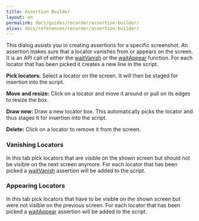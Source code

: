 ```yaml
---
title: Assertion Builder
layout: en
permalink: docs/guides/recorder/assertion-builder/
alias: docs/references/recorder/assertion-builder/
---
```


This dialog assists you in creating assertions for a specific screenshot. An assertion makes sure that a locator vanishes from or appears on the screen. It is an API call of either the <a href="/docs/api/locator#waitVanish">waitVanish</a> or the <a href="/docs/api/locator#waitAppear">waitAppear</a> function. For each locator that has been picked it creates a new line in the script.

<strong>Pick locators:</strong> Select a locator on the screen. It will then be staged for insertion into the script.

<strong>Move and resize:</strong> Click on a locator and move it around or pull on its edges to resize the box.

<strong>Draw new:</strong> Draw a new locator box. This automatically picks the locator and thus stages it for insertion into the script.

<strong>Delete:</strong> Click on a locator to remove it from the screen.


<h3 id="vanish">Vanishing Locators</h3>
In this tab pick locators that are visible on the shown screen but should not be visible on the next screen anymore. For each locator that has been picked a <a href="/docs/api/locator#waitVanish">waitVanish</a> assertion will be added to the script.


<h3 id="appear">Appearing Locators</h3>
In this tab pick locators that have to be visible on the shown screen but were not visible on the previous screen. For each locator that has been picked a <a href="/docs/api/locator#waitAppear">waitAppear</a> assertion will be added to the script.
